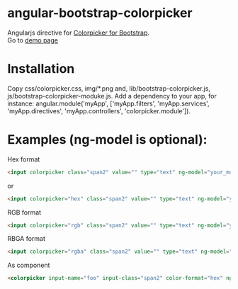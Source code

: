 angular-bootstrap-colorpicker
=============================

Angularjs directive for <a href="http://www.eyecon.ro/bootstrap-colorpicker/" target="_blank">Colorpicker for Bootstrap</a>.<br />
Go to <a href="http://web.hostdmk.net/github/colorpicker/" target="_blank">demo page</a>

Installation
===============================
Copy css/colorpicker.css, img/*.png and, lib/bootstrap-colorpicker.js, js/bootstrap-colorpicker-moduke.js.
Add a dependency to your app, for instance:
angular.module('myApp', ['myApp.filters', 'myApp.services', 'myApp.directives', 'myApp.controllers', 'colorpicker.module']).

Examples (ng-model is optional):
===============================

Hex format
```html
<input colorpicker class="span2" value="" type="text" ng-model="your_model" >
```
or
```html
<input colorpicker="hex" class="span2" value="" type="text" ng-model="your_model" >
```

RGB format
```html
<input colorpicker="rgb" class="span2" value="" type="text" ng-model="your_model" />
```

RBGA format
```html
<input colorpicker="rgba" class="span2" value="" type="text" ng-model="your_model" />
```

As component
```html
<colorpicker input-name="foo" input-class="span2" color-format="hex" ng-model="componentPicker" />
```